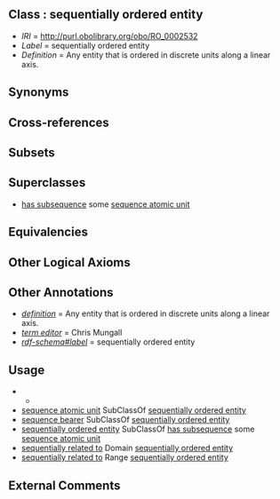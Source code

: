
## Class : sequentially ordered entity

 * *IRI* = http://purl.obolibrary.org/obo/RO_0002532
 * *Label* = sequentially ordered entity
 * *Definition* = Any entity that is ordered in discrete units along a linear axis.

## Synonyms


## Cross-references


## Subsets


## Superclasses

 * [has subsequence](../../RO/24/RO_0002524.md) some [sequence atomic unit](../../RO/33/RO_0002533.md)

## Equivalencies


## Other Logical Axioms


## Other Annotations

 * *[definition](../../IAO/15/IAO_0000115.md)* = Any entity that is ordered in discrete units along a linear axis.
 * *[term editor](../../IAO/17/IAO_0000117.md)* = Chris Mungall
 * *[rdf-schema#label](../../el/rdf-schema#label.md)* = sequentially ordered entity

## Usage

 * -
 * [sequence atomic unit](../../RO/33/RO_0002533.md) SubClassOf [sequentially ordered entity](../../RO/32/RO_0002532.md)
 * [sequence bearer](../../RO/34/RO_0002534.md) SubClassOf [sequentially ordered entity](../../RO/32/RO_0002532.md)
 * [sequentially ordered entity](../../RO/32/RO_0002532.md) SubClassOf [has subsequence](../../RO/24/RO_0002524.md) some [sequence atomic unit](../../RO/33/RO_0002533.md)
 * [sequentially related to](../../RO/14/RO_0002514.md) Domain [sequentially ordered entity](../../RO/32/RO_0002532.md)
 * [sequentially related to](../../RO/14/RO_0002514.md) Range [sequentially ordered entity](../../RO/32/RO_0002532.md)

## External Comments

